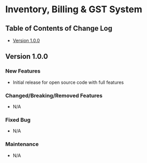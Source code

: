 # Inventory, Billing & GST System

## Table of Contents of Change Log
- [Version 1.0.0](#version-100)

## Version 1.0.0
### New Features
- Initial release for open source code with full features 
### Changed/Breaking/Removed Features
- N/A
### Fixed Bug
- N/A
### Maintenance
- N/A